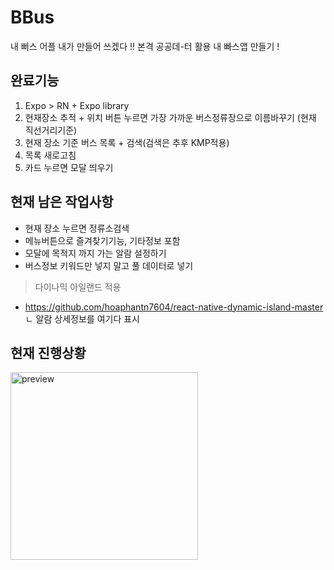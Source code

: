 # BBus
내 뻐스 어플 내가 만들어 쓰겠다 !!
본격 공공데-터 활용 내 빠스앱 만들기 !

## 완료기능
1. Expo > RN + Expo library
2. 현재장소 추적 + 위치 버튼 누르면 가장 가까운 버스정류장으로 이름바꾸기 (현재 직선거리기준)
3. 현재 장소 기준 버스 목록 + 검색(검색은 추후 KMP적용)
4. 목록 새로고침
5. 카드 누르면 모달 띄우기
## 현재 남은 작업사항<br>
- 현재 장소 누르면 정류소검색
- 메뉴버튼으로 즐겨찾기기능, 기타정보 포함
- 모달에 목적지 까지 가는 알람 설정하기<br>
- 버스정보 키워드만 넣지 말고 풀 데이터로 넣기

> 다이나믹 아일랜드 적용
- https://github.com/hoaphantn7604/react-native-dynamic-island-master<br>
ㄴ 알람 상세정보를 여기다 표시
## 현재 진행상황
<img src="https://user-images.githubusercontent.com/49316060/220374722-484aa598-aadb-4c31-bf4b-9f48e9b8c805.gif" width="300px" alt="preview">
